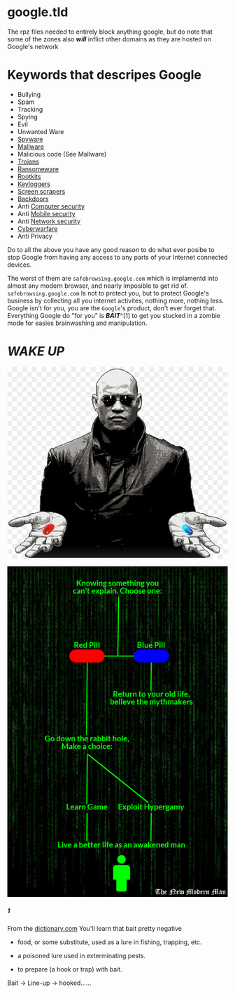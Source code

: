 # google.tld

The rpz files needed to entirely block anything google, but do note that some of the 
zones also ***will*** inflict other domains as they are hosted on Google's network

# Keywords that descripes Google

 - Bullying
 - Spam
 - Tracking
 - Spying
 - Evil
 - Unwanted Ware
 - [Spyware](https://en.wikipedia.org/wiki/Spyware)
 - [Mallware](https://en.wikipedia.org/wiki/Malware)
 - Malicious code (See Mallware)
 - [Trojans](https://en.wikipedia.org/wiki/Trojan_horse_(computing))
 - [Ransomeware](https://en.wikipedia.org/wiki/Ransomware)
 - [Rootkits](https://en.wikipedia.org/wiki/Rootkit)
 - [Keyloggers](https://en.wikipedia.org/wiki/Keylogger)
 - [Screen scrapers](https://en.wikipedia.org/wiki/Screen_scrape)
 - [Backdoors](https://en.wikipedia.org/wiki/Backdoor_(computing))
 - Anti [Computer security](https://en.wikipedia.org/wiki/Computer_security)
 - Anti [Mobile security](https://en.wikipedia.org/wiki/Mobile_security)
 - Anti [Network security](https://en.wikipedia.org/wiki/Network_security)
 - [Cyberwarfare](https://en.wikipedia.org/wiki/Cyberwarfare)
 - Anti Privacy

Do to all the above you have any good reason to do what ever posibe to stop Google
 from having any access to any parts of your Internet connected devices.

The worst of them are `safebrowsing.google.com` which is implamentd into almost
any modern browser, and nearly imposible to get rid of. `safebrowsing.google.com` 
Is not to protect you, but to protect Google's business by collecting all you
internet activites, nothing more, nothing less. Google isn't for you, you are 
the `Google`'s product, don't ever forget that. Everything Google do "for you"
is ***BAIT***^[1] to get you stucked in a zombie mode for easies brainwashing and
manipulation.

# ***WAKE UP***

![Morpheus](/images/morpheus-the-matrix-neo-red-pill-and-blue-pill.jpg)

![Flow Diagram](/images/pill_flow_chart.png)

##### 1
From the [dictionary.com](https://www.dictionary.com/browse/bait?s=ts) 
You'll learn that bait pretty negative

- food, or some substitute, used as a lure in fishing, trapping, etc.
- a poisoned lure used in exterminating pests.

- to prepare (a hook or trap) with bait.

Bait -> Line-up -> hooked......
